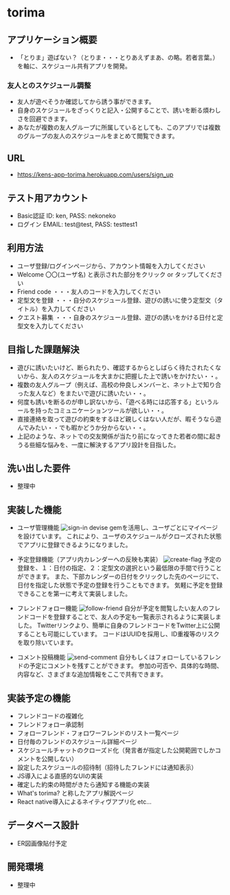 # torima

## アプリケーション概要
- 「とりま」遊ばない？（とりま・・・とりあえずまあ、の略。若者言葉。）を軸に、スケジュール共有アプリを開発。

### 友人とのスケジュール調整
- 友人が遊べそうか確認してから誘う事ができます。
- 自身のスケジュールをざっくりと記入・公開することで、誘いを断る煩わしさを回避できます。
- あなたが複数の友人グループに所属しているとしても、このアプリでは複数のグループの友人のスケジュールをまとめて閲覧できます。

## URL
- https://kens-app-torima.herokuapp.com/users/sign_up

## テスト用アカウント
- Basic認証 ID: ken, PASS: nekoneko
- ログイン EMAIL: test@test, PASS: testtest1

## 利用方法
- ユーザ登録/ログインページから、アカウント情報を入力してください
- Welcome 〇〇(ユーザ名) と表示された部分をクリック or タップしてください
- Friend code ・・・友人のコードを入力してください
- 定型文を登録 ・・・自分のスケジュール登録、遊びの誘いに使う定型文（タイトル）を入力してください
- クエスト募集 ・・・自身のスケジュール登録、遊びの誘いをかける日付と定型文を入力してください


## 目指した課題解決
- 遊びに誘いたいけど、断られたり、確認するからとしばらく待たされたくないから、友人のスケジュールを大まかに把握した上で誘いをかけたい・・。
- 複数の友人グループ（例えば、高校の仲良しメンバーと、ネット上で知り合った友人など）をまたいで遊びに誘いたい・・。
- 何度も誘いを断るのが申し訳ないから、「遊べる時には応答する」というルールを持ったコミュニケーションツールが欲しい・・。
- 直接連絡を取って遊びの約束をするほど親しくはない人だが、暇そうなら遊んでみたい・・でも暇かどうか分からない・・。
- 上記のような、ネットでの交友関係が当たり前になってきた若者の間に起きうる些細な悩みを、一度に解決するアプリ設計を目指した。


## 洗い出した要件
- 整理中

## 実装した機能
- ユーザ管理機能
![sign-in](https://user-images.githubusercontent.com/78405716/113540981-3ce7b180-961c-11eb-826d-93bc15819c60.gif)
devise gemを活用し、ユーザごとにマイページを設けています。
これにより、ユーザのスケジュールがクローズされた状態でアプリに登録できるようになりました。

- 予定登録機能（アプリ内カレンダーへの反映も実装）
![create-flag](https://user-images.githubusercontent.com/78405716/113541150-9c45c180-961c-11eb-995a-35ba40a992e8.gif)
予定の登録を、１：日付の指定、２：定型文の選択という最低限の手間で行うことができます。
また、下部カレンダーの日付をクリックした先のページにて、日付を指定した状態で予定の登録を行うこともできます。
気軽に予定を登録できることを第一に考えて実装しました。

- フレンドフォロー機能
![follow-friend](https://user-images.githubusercontent.com/78405716/113541292-dfa03000-961c-11eb-8d44-3c6770e5ba95.gif)
自分が予定を閲覧したい友人のフレンドコードを登録することで、友人の予定も一覧表示されるように実装しました。
Twitterリンクより、簡単に自身のフレンドコードをTwitter上に公開することも可能にしています。
コードはUUIDを採用し、ID重複等のリスクを取り除いています。

- コメント投稿機能
![send-comment](https://user-images.githubusercontent.com/78405716/113542193-baacbc80-961e-11eb-8ccf-d367b79d3686.gif)
自分もしくはフォローしているフレンドの予定にコメントを残すことができます。
参加の可否や、具体的な時間、内容など、さまざまな追加情報をここで共有できます。

## 実装予定の機能
- フレンドコードの複雑化
- フレンドフォロー承認制
- フォローフレンド・フォロワーフレンドのリスト一覧ページ
- 日付毎のフレンドのスケジュール詳細ページ
- スケジュールチャットのクローズド化（発言者が指定した公開範囲でしかコメントを公開しない）
- 設定したスケジュールの招待制（招待したフレンドには通知表示）
- JS導入による直感的なUIの実装
- 確定した約束の時間がきたら通知する機能の実装
- What's torima? と称したアプリ解説ページ
- React native導入によるネイティヴアプリ化 etc...

## データベース設計
- ER図画像貼付予定

## 開発環境
- 整理中